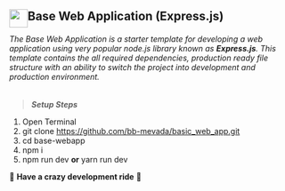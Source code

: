 <!-- Header -->
## <img src="https://i.ibb.co/KKDPKFP/development.png" width=33px style="float:left;"> Base Web Application (Express.js)

<!-- Description -->
###### The Base Web Application is a starter template for developing a web application using very popular node.js library known as **Express.js**. This template contains the all required dependencies, production ready file structure with an ability to switch the project into development and production environment.

> ***Setup Steps***

1. Open Terminal
2. git clone https://github.com/bb-mevada/basic_web_app.git
3. cd base-webapp
4. npm i
5. npm run dev **or** yarn run dev

:slightly_smiling_face: **Have a crazy development ride** :slightly_smiling_face: